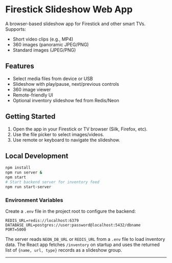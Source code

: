 # Firestick Slideshow Web App

A browser-based slideshow app for Firestick and other smart TVs. Supports:
- Short video clips (e.g., MP4)
- 360 images (panoramic JPEG/PNG)
- Standard images (JPEG/PNG)

## Features
- Select media files from device or USB
- Slideshow with play/pause, next/previous controls
- 360 image viewer
- Remote-friendly UI
- Optional inventory slideshow fed from Redis/Neon

## Getting Started
1. Open the app in your Firestick or TV browser (Silk, Firefox, etc).
2. Use the file picker to select images/videos.
3. Use remote or keyboard to navigate the slideshow.

## Local Development
```sh
npm install
npm run server &
npm start
# Start backend server for inventory feed
npm run start-server
```

### Environment Variables

Create a `.env` file in the project root to configure the backend:

```
REDIS_URL=redis://localhost:6379
DATABASE_URL=postgres://user:password@localhost:5432/dbname
PORT=5000
```

The server reads `NEON_DB_URL` or `REDIS_URL` from a `.env` file to load
inventory data. The React app fetches `/inventory` on startup and uses the
returned list of `{name, url, type}` records as a slideshow group.

---
